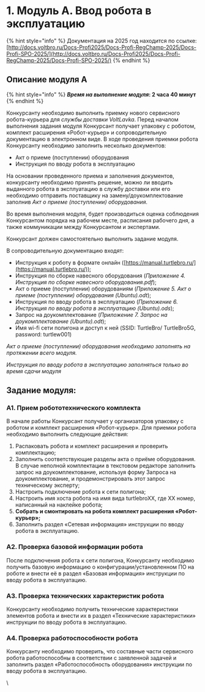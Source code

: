 # 1. Модуль А. Ввод робота в эксплуатацию

{% hint style="info" %}
Документация на 2025 год находится по ссылке: [http://docs.voltbro.ru/Docs-Profi2025/Docs-Profi-RegChamp-2025/Docs-Profi-SPO-2025/](http://docs.voltbro.ru/Docs-Profi2025/Docs-Profi-RegChamp-2025/Docs-Profi-SPO-2025/)
{% endhint %}

## Описание модуля А

{% hint style="info" %}
_**Время на выполнение модуля**_**: 2 часа 40 минут**
{% endhint %}

Конкурсанту необходимо выполнить приемку нового сервисного робота-курьера для _службы доставки VoltLavka_. Перед началом выполнения задания модуля Конкурсант получает упаковку с роботом, комплект расширения «Робот-курьер» и сопроводительную документацию в электронном виде. В ходе проведения приемки робота Конкурсанту необходимо заполнить несколько документов:

* &#x20;Акт о приеме (поступлении) оборудования
* &#x20;Инструкция по вводу робота в эксплуатацию

На основании проведенного приема и заполнения документов, конкурсанту необходимо принять решение, можно ли вводить выданного робота в эксплуатацию в службу доставки или его необходимо отправить поставщику на замену/доукомплектование заполнив _Акт о приеме (поступлении) оборудования_.

Во время выполнения модуля, будет производиться оценка соблюдения Конкурсантом порядка на рабочем месте, расписания рабочего дня, а также коммуникации между Конкурсантом и экспертами.

Конкурсант должен самостоятельно выполнить задание модуля.

В сопроводительную документацию входят:

* Инструкция к роботу в формате онлайн ([https://manual.turtlebro.ru/](https://manual.turtlebro.ru/));
* Инструкция по сборке навесного оборудования (_Приложение 4. Инструкция по сборке навесного оборудования.pdf_);
* Акт о приеме (поступлении) оборудованиям (_Приложение 5. Акт о приеме (поступлении) оборудования (Ubuntu).odt_);
* Инструкция по вводу робота в эксплуатацию (_Приложение 6. Инструкция по вводу робота в эксплуатацию (Ubuntu).ods_);
* Запрос на доукомплектование (_Приложение 7. Запрос на доукомплектование (Ubuntu).odt_);
* &#x20;Имя wi-fi сети полигона и доступ к ней (SSID: TurtleBro/ TurtleBro5G, password: turtlew001)

_Акт о приеме (поступлении) оборудования необходимо заполнять на протяжении всего модуля._

_Инструкция по вводу робота в эксплуатацию заполняться только во время сдачи модуля_

## Задание модуля:

### А1. Прием робототехнического комплекта <a href="#x2ik5" id="x2ik5"></a>

В начале работы Конкурсант получает у организаторов упаковку с роботом и комплект расширения «Робот-курьер». Для приемки робота необходимо выполнить следующие действия:

1. Распаковать робота и комплект расширения и проверить комплектацию;
2. Заполнить соответствующие разделы акта о приёме оборудования. В случае неполной комплектации в текстовом редакторе заполнить запрос на доукомплектование, используя форму Запроса на доукомплектование, и продемонстрировать этот запрос техническому эксперту;
3. Настроить подключение робота к сети полигона;
4. Настроить имя хоста робота на имя вида turtlebroXX, где XX номер, написанный на наклейке робота;
5. **Собрать и смонтировать на робота комплект расширения «Робот-курьер»;**
6. Заполнить раздел «Сетевая информация» инструкции по вводу робота в эксплуатацию.

### А2. Проверка базовой информации робота <a href="#p2csry" id="p2csry"></a>

После подключения робота к сети полигона, Конкурсанту необходимо получить базовую информацию о конфигурации/установленном ПО на роботе и внести её в раздел «Базовая информация» инструкции по вводу робота в эксплуатацию.

### А3. Проверка технических характеристик робота

Конкурсанту необходимо получить технические характеристики элементов робота и внести их в раздел «Технические характеристики» инструкции по вводу робота в эксплуатацию.

### А4. Проверка работоспособности робота

Конкурсанту необходимо проверить, что составные части сервисного робота работоспособны в соответствии с заявленной задачей и заполнить раздел «Работоспособность оборудования» инструкции по вводу робота в эксплуатацию.

\


&#x20;
